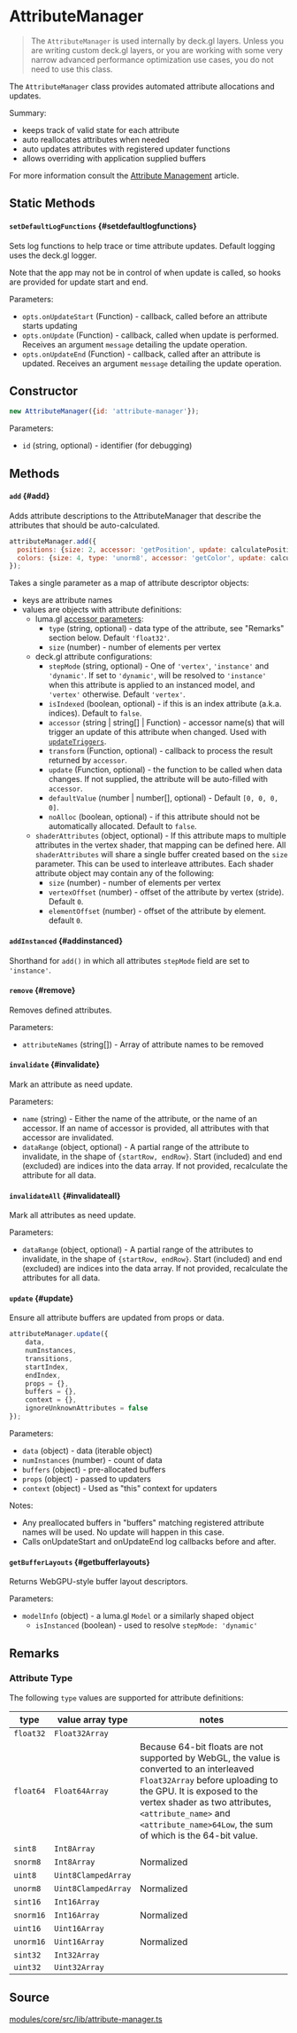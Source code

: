 # AttributeManager

> The `AttributeManager` is used internally by deck.gl layers. Unless you are writing custom deck.gl layers, or you are working with some very narrow advanced performance optimization use cases, you do not need to use this class.

The `AttributeManager` class provides automated attribute allocations and updates.

Summary:

* keeps track of valid state for each attribute
* auto reallocates attributes when needed
* auto updates attributes with registered updater functions
* allows overriding with application supplied buffers

For more information consult the [Attribute Management](../../developer-guide/custom-layers/attribute-management.md) article.


## Static Methods

#### `setDefaultLogFunctions` {#setdefaultlogfunctions}

Sets log functions to help trace or time attribute updates.
Default logging uses the deck.gl logger.

Note that the app may not be in control of when update is called,
so hooks are provided for update start and end.

Parameters:

* `opts.onUpdateStart` (Function) - callback, called before an attribute starts updating
* `opts.onUpdate` (Function) - callback, called when update is performed. Receives an argument `message` detailing the update operation.
* `opts.onUpdateEnd` (Function) - callback, called after an attribute is updated. Receives an argument `message` detailing the update operation.


## Constructor

```js
new AttributeManager({id: 'attribute-manager'});
```

Parameters:

* `id` (string, optional) - identifier (for debugging)


## Methods

#### `add` {#add}

Adds attribute descriptions to the AttributeManager that describe
the attributes that should be auto-calculated.

```js
attributeManager.add({
  positions: {size: 2, accessor: 'getPosition', update: calculatePositions},
  colors: {size: 4, type: 'unorm8', accessor: 'getColor', update: calculateColors}
});
```

Takes a single parameter as a map of attribute descriptor objects:

* keys are attribute names
* values are objects with attribute definitions:
  - luma.gl [accessor parameters](https://luma.gl/docs/api-reference-legacy/classes/accessor):
    * `type` (string, optional) - data type of the attribute, see "Remarks" section below. Default `'float32'`.
    * `size` (number) - number of elements per vertex
  - deck.gl attribute configurations:
    * `stepMode` (string, optional) - One of `'vertex'`, `'instance'` and `'dynamic'`. If set to `'dynamic'`, will be resolved to `'instance'` when this attribute is applied to an instanced model, and `'vertex'` otherwise. Default `'vertex'`.
    * `isIndexed` (boolean, optional) - if this is an index attribute
      (a.k.a. indices). Default to `false`.
    * `accessor` (string | string[] | Function) - accessor name(s) that will
      trigger an update of this attribute when changed. Used with
      [`updateTriggers`](./layer.md#updatetriggers).
    * `transform` (Function, optional) - callback to process the result returned by `accessor`.
    * `update` (Function, optional) - the function to be called when data changes. If not supplied, the attribute will be auto-filled with `accessor`.
    * `defaultValue` (number | number[], optional) - Default `[0, 0, 0, 0]`.
    * `noAlloc` (boolean, optional) - if this attribute should not be
      automatically allocated. Default to `false`.
  - `shaderAttributes` (object, optional) - If this attribute maps to multiple
    attributes in the vertex shader, that mapping can be defined here. All
    `shaderAttributes` will share a single buffer created based on the `size`
    parameter. This can be used to interleave attributes. Each shader attribute object may contain any of the following:
    * `size` (number) - number of elements per vertex
    * `vertexOffset` (number) - offset of the attribute by vertex (stride). Default `0`.
    * `elementOffset` (number) - offset of the attribute by element. default `0`.

#### `addInstanced` {#addinstanced}

Shorthand for `add()` in which all attributes `stepMode` field are set to `'instance'`.


#### `remove` {#remove}

Removes defined attributes.

Parameters:

* `attributeNames` (string[]) - Array of attribute names to be removed


#### `invalidate` {#invalidate}

Mark an attribute as need update.

Parameters:

* `name` (string) - Either the name of the attribute, or the name of an accessor. If an name of accessor is provided, all attributes with that accessor are invalidated.
* `dataRange` (object, optional) - A partial range of the attribute to invalidate, in the shape of `{startRow, endRow}`. Start (included) and end (excluded) are indices into the data array. If not provided, recalculate the  attribute for all data.


#### `invalidateAll` {#invalidateall}

Mark all attributes as need update.

Parameters:

* `dataRange` (object, optional) - A partial range of the attributes to invalidate, in the shape of `{startRow, endRow}`. Start (included) and end (excluded) are indices into the data array. If not provided, recalculate the  attributes for all data.


#### `update` {#update}

Ensure all attribute buffers are updated from props or data.

```js
attributeManager.update({
    data,
    numInstances,
    transitions,
    startIndex,
    endIndex,
    props = {},
    buffers = {},
    context = {},
    ignoreUnknownAttributes = false
});
```

Parameters:

* `data` (object) - data (iterable object)
* `numInstances` (number) - count of data
* `buffers` (object) - pre-allocated buffers
* `props` (object) - passed to updaters
* `context` (object) - Used as "this" context for updaters

Notes:

* Any preallocated buffers in "buffers" matching registered attribute names will be used. No update will happen in this case.
* Calls onUpdateStart and onUpdateEnd log callbacks before and after.

#### `getBufferLayouts` {#getbufferlayouts}

Returns WebGPU-style buffer layout descriptors.

Parameters:

* `modelInfo` (object) - a luma.gl `Model` or a similarly shaped object
  + `isInstanced` (boolean) - used to resolve `stepMode: 'dynamic'`


## Remarks

### Attribute Type

The following `type` values are supported for attribute definitions:

| type | value array type | notes |
| ---- | ---------------- | ----- |
| `float32` | `Float32Array` | |
| `float64` | `Float64Array` | Because 64-bit floats are not supported by WebGL, the value is converted to an interleaved `Float32Array` before uploading to the GPU. It is exposed to the vertex shader as two attributes, `<attribute_name>` and `<attribute_name>64Low`, the sum of which is the 64-bit value. |
| `sint8`   | `Int8Array`    | |
| `snorm8`  | `Int8Array`    | Normalized |
| `uint8`   | `Uint8ClampedArray` | |
| `unorm8`  | `Uint8ClampedArray` | Normalized |
| `sint16`  | `Int16Array`   | |
| `snorm16` | `Int16Array`   | Normalized |
| `uint16`  | `Uint16Array`  | |
| `unorm16` | `Uint16Array`  | Normalized |
| `sint32`  | `Int32Array`   | |
| `uint32`  | `Uint32Array`   | |

      
## Source

[modules/core/src/lib/attribute-manager.ts](https://github.com/visgl/deck.gl/blob/master/modules/core/src/lib/attribute/attribute-manager.ts)
